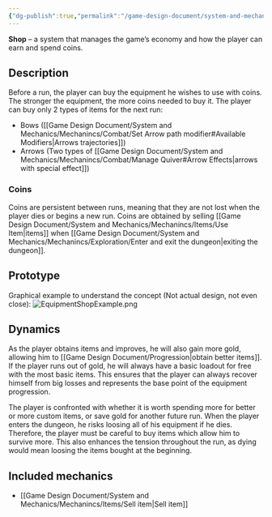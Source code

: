 ```yaml
---
{"dg-publish":true,"permalink":"/game-design-document/system-and-mechanics/systems/shop/"}
---
```


**Shop** – a system that manages the game’s economy and how the player can earn and spend coins.
## Description
 Before a run, the player can buy the equipment he wishes to use with coins. The stronger the equipment, the more coins needed to buy it.
 The player can buy only 2 types of items for the next run:
 - Bows ([[Game Design Document/System and Mechanics/Mechanincs/Combat/Set Arrow path modifier#Available Modifiers\|Arrows trajectories]])
 - Arrows (Two types of [[Game Design Document/System and Mechanics/Mechanincs/Combat/Manage Quiver#Arrow Effects\|arrows with special effect]])
### Coins
Coins are persistent between runs, meaning that they are not lost when the player dies or begins a new run. Coins are obtained by selling [[Game Design Document/System and Mechanics/Mechanincs/Items/Use Item\|items]] when [[Game Design Document/System and Mechanics/Mechanincs/Exploration/Enter and exit the dungeon\|exiting the dungeon]].
## Prototype
Graphical example to understand the concept (Not actual design, not even close):
![EquipmentShopExample.png](/img/user/Game%20Design%20Document/Images/Examples/EquipmentShopExample.png)
## Dynamics
As the player obtains items and improves, he will also gain more gold, allowing him to [[Game Design Document/Progression\|obtain better items]].
If the player runs out of gold, he will always have a basic loadout for free with the most basic items. This ensures that the player can always recover himself from big losses and represents the base point of the equipment progression.

The player is confronted with whether it is worth spending more for better or more custom items, or save gold for another future run.
When the player enters the dungeon, he risks loosing all of his equipment if he dies. Therefore, the player must be careful to buy items which allow him to survive more.
This also enhances the tension throughout the run, as dying would mean loosing the items bought at the beginning.

## Included mechanics
- [[Game Design Document/System and Mechanics/Mechanincs/Items/Sell item\|Sell item]]
